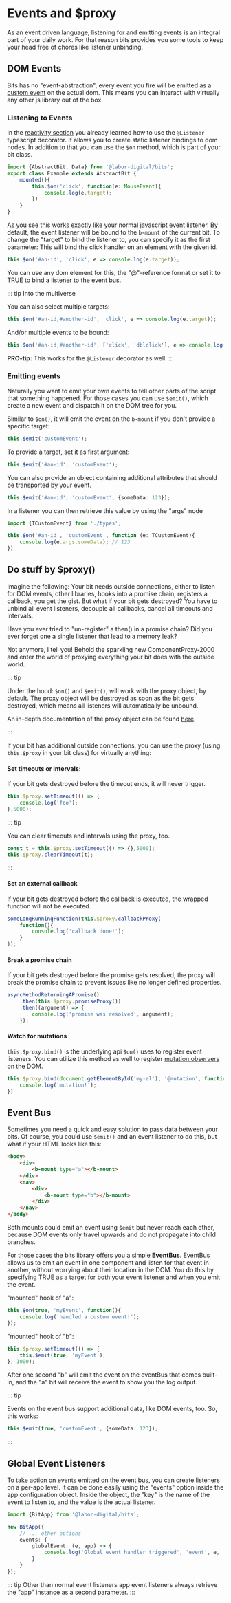 # Events and $proxy
As an event driven language, listening for and emitting events is an integral part of your daily work.
For that reason bits provides you some tools to keep your head free of chores like listener unbinding.

## DOM Events

Bits has no "event-abstraction", every event you fire will be emitted as a [custom event](https://developer.mozilla.org/en-US/docs/Web/Guide/Events/Creating_and_triggering_events) on the actual dom.
This means you can interact with virtually any other js library out of the box. 

### Listening to Events

In the [reactivity section](/guide/Reactivity.md#bind-event-listeners) you already learned how to use the `@Listener` typescript decorator.
It allows you to create static listener bindings to dom nodes. In addition to that you can use the `$on` method, which is part of your bit class.

```typescript
import {AbstractBit, Data} from '@labor-digital/bits';
export class Example extends AbstractBit {
    mounted(){
        this.$on('click', function(e: MouseEvent){
            console.log(e.target);
        })
    }
}
```

As you see this works exactly like your normal javascript event listener. By default, the event listener will be 
bound to the `b-mount` of the current bit. To change the "target" to bind the listener to, you can specify it as the first parameter:
This will bind the click handler on an element with the given id.

```typescript
this.$on('#an-id', 'click', e => console.log(e.target));
```

You can use any dom element for this, the "@"-reference format or set it to TRUE to bind a listener to the [event bus](/guide/EventsAndProxy.md#event-bus).

::: tip Into the multiverse

You can also select multiple targets:

```typescript
this.$on('#an-id,#another-id', 'click', e => console.log(e.target));
```

And/or multiple events to be bound:

```typescript
this.$on('#an-id,#another-id', ['click', 'dblclick'], e => console.log(e.target));
```

**PRO-tip:** This works for the `@Listener` decorator as well.
:::

### Emitting events

Naturally you want to emit your own events to tell other parts of the script that something happened. 
For those cases you can use `$emit()`, which create a new event and dispatch it on the DOM tree for you.

Similar to `$on()`, it will emit the event on the `b-mount` if you don't provide a specific target:
```typescript
this.$emit('customEvent');
```

To provide a target, set it as first argument:
```typescript
this.$emit('#an-id', 'customEvent');
```

You can also provide an object containing additional attributes that should be transported by your event.

```typescript
this.$emit('#an-id', 'customEvent', {someData: 123});
```

In a listener you can then retrieve this value by using the "args" node

```typescript
import {TCustomEvent} from './types';

this.$on('#an-id', 'customEvent', function (e: TCustomEvent){
    console.log(e.args.someData); // 123
})
```

## Do stuff by $proxy()

Imagine the following: Your bit needs outside connections, either to listen for DOM events, other libraries, hooks into a promise chain,
registers a callback, you get the gist. But what if your bit gets destroyed? You have to unbind all event listeners, decouple
all callbacks, cancel all timeouts and intervals. 

Have you ever tried to "un-register" a then() in a promise chain?
Did you ever forget one a single listener that lead to a memory leak?

Not anymore, I tell you! Behold the sparkling new ComponentProxy-2000 and enter the world of proxying everything
your bit does with the outside world.

::: tip

Under the hood: `$on()` and `$emit()`, will work with the proxy object, by default. The proxy
object will be destroyed as soon as the bit gets destroyed, which means all listeners will automatically be unbound.

An in-depth documentation of the proxy object can be found [here](https://helferlein.labor.tools/classes/entities_componentproxy.componentproxy.html).

:::

If your bit has additional outside connections, you can use the proxy (using `this.$proxy` in your bit class) 
for virtually anything:

#### Set timeouts or intervals:
If your bit gets destroyed before the timeout ends, it will never trigger.
```typescript
this.$proxy.setTimeout(() => {
    console.log('foo');
},5000);
```

::: tip

You can clear timeouts and intervals using the proxy, too.

```typescript
const t = this.$proxy.setTimeout(() => {},5000);
this.$proxy.clearTimeout(t);
```
:::

#### Set an external callback
If your bit gets destroyed before the callback is executed, the wrapped function will not be executed.
```typescript
someLongRunningFunction(this.$proxy.callbackProxy(
    function(){
        console.log('callback done!');
    }
));
```

#### Break a promise chain
If your bit gets destroyed before the promise gets resolved, the proxy will break the promise chain to prevent
issues like no longer defined properties.

```typescript
asyncMethodReturningAPromise()
    .then(this.$proxy.promiseProxy())
    .then((argument) => {
        console.log('promise was resolved', argument);
    });
```

#### Watch for mutations
`this.$proxy.bind()` is the underlying api `$on()` uses to register event listeners.
You can utilize this method as well to register [mutation observers](https://developer.mozilla.org/en-US/docs/Web/API/MutationObserver) on the DOM.

```typescript
this.$proxy.bind(document.getElementById('my-el'), '@mutation', function(){
    console.log('mutation!');
})
```

## Event Bus

Sometimes you need a quick and easy solution to pass data between your bits. Of course,
you could use `$emit()` and an event listener to do this, but what if your HTML looks like this:

```html
<body>
    <div>
        <b-mount type="a"></b-mount>
    </div>
    <nav>
        <div>
            <b-mount type="b"></b-mount>
        </div>
    </nav>
</body>
```

Both mounts could emit an event using `$emit` but never reach each other, because DOM events only travel upwards
and do not propagate into child branches. 

For those cases the bits library offers you a simple **EventBus**. EventBus allows us to emit an event in one component and listen for that event in another,
without worrying about their location in the DOM. You do this by specifying TRUE as a target for both your event listener and when you emit the event.

"mounted" hook of "a":
```typescript
this.$on(true, 'myEvent', function(){
    console.log('handled a custom event!');
});
```

"mounted" hook of "b":
```typescript
this.$proxy.setTimeout(() => {
    this.$emit(true, 'myEvent');
}, 1000);
```

After one second "b" will emit the event on the eventBus that comes built-in, and the "a" bit will
receive the event to show you the log output.

::: tip

Events on the event bus support additional data, like DOM events, too. So, this works:

```typescript
this.$emit(true, 'customEvent', {someData: 123});
```

:::

## Global Event Listeners

To take action on events emitted on the event bus, you can create listeners on a per-app level.
It can be done easily using the "events" option inside the app configuration object. Inside the object,
the "key" is the name of the event to listen to, and the value is the actual listener.

```typescript
import {BitApp} from '@labor-digital/bits';

new BitApp({
    // ... other options
    events: {
        globalEvent: (e, app) => {
            console.log('Global event handler triggered', 'event', e, 'app', app);
        }
    }
});
```

::: tip
Other than normal event listeners app event listeners always retrieve the "app" instance as a second parameter.
:::